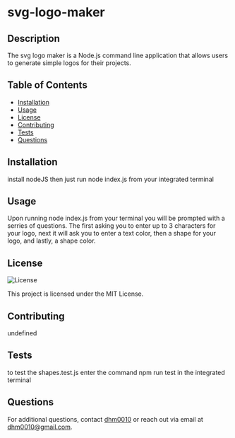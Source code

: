 # svg-logo-maker

## Description

The svg logo maker is a Node.js command line application that allows users to generate simple logos for their projects.

## Table of Contents

- [Installation](#installation)
- [Usage](#usage)
- [License](#license)
- [Contributing](#contributing)
- [Tests](#tests)
- [Questions](#questions)

## Installation

install nodeJS then just run node index.js from your integrated terminal

## Usage

Upon running node index.js from your terminal you will be prompted with a serries of questions. The first asking you to enter up to 3 characters for your logo, next it will ask you to enter a text color, then a shape for your logo, and lastly, a shape color.

## License

![License](https://img.shields.io/badge/License-MIT-blue.svg)

This project is licensed under the MIT License.

## Contributing

undefined

## Tests

to test the shapes.test.js enter the command npm run test in the integrated terminal

## Questions

For additional questions, contact [dhm0010](https://github.com/dhm0010) or reach out via email at dhm0010@gmail.com.
